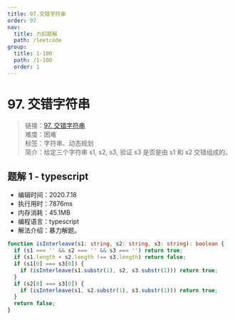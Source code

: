 ```yaml
---
title: 97.交错字符串
order: 97
nav:
  title: 力扣题解
  path: /leetcode
group:
  title: 1-100
  path: /1-100
  order: 1
---
```


# 97. 交错字符串

> 链接：[97. 交错字符串](https://leetcode-cn.com/problems/interleaving-string/)  
> 难度：困难  
> 标签：字符串、动态规划  
> 简介：给定三个字符串 s1, s2, s3, 验证 s3 是否是由 s1 和 s2 交错组成的。

## 题解 1 - typescript

- 编辑时间：2020.7.18
- 执行用时：7876ms
- 内存消耗：45.1MB
- 编程语言：typescript
- 解法介绍：暴力解题。

```typescript
function isInterleave(s1: string, s2: string, s3: string): boolean {
  if (s1 === '' && s2 === '' && s3 === '') return true;
  if (s1.length + s2.length !== s3.length) return false;
  if (s1[0] === s3[0]) {
    if (isInterleave(s1.substr(1), s2, s3.substr(1))) return true;
  }
  if (s2[0] === s3[0]) {
    if (isInterleave(s1, s2.substr(1), s3.substr(1))) return true;
  }
  return false;
}
```

